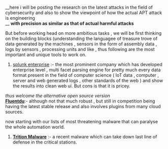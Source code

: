 __here i will be posting  the research on the latest attacks  in the field of cybersecurity  and also to show the  viewpoint of how the actual APT attack is engineering<br> __
**with precision as similar as that of actual  harmful attacks**
<br>

But before working head on  more ambitious tasks , we will be first thinking on the building blocks (understanding the languagee of treasure trove of data generated by the machines , sensors in the form of assembly data , logs by sensors , processing units and like , thus following are the  most important and unique tools to work on.

1. [splunk enterprise](http://docs.splunk.com/Documentation/Splunk/7.2.1/Overview/AboutSplunkEnterprise) :- the most prominent company which has developed enterprise level , multi facet parsing engine for pretty much every data format present in the field of computer science ( IoT data , computer , server and web  generated logs , other standards of the web ) and show the results into clean web ui. But cons is that it is pricey.


*thus welcome  the alternative open source   version* <br>
[**Fluentdu**](https://www.fluentd.org/):-  although not that much robust , but still in competition being having the latest stable release and also  involves plugins from many cloud sources.


now starting with our lists  of most  threatening malware  that can paralyse the whole automation world.


1. [**Trition Malware**](https://www.nozominetworks.com/downloads/US/Nozomi-Networks-TRITON-The-First-SIS-Cyberattack.pdf) :- a recent malware which can take down last line of defense in the critical stations.

